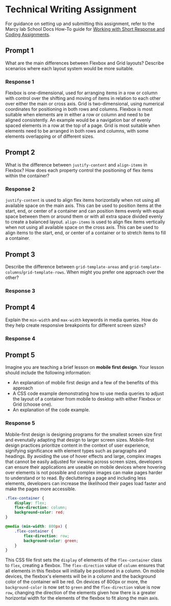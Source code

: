 # Technical Writing Assignment

For guidance on setting up and submitting this assignment, refer to the Marcy lab School Docs How-To guide for [Working with Short Response and Coding Assignments](https://marcylabschool.gitbook.io/marcy-lab-school-docs/fullstack-curriculum/how-tos/working-with-assignments#how-to-work-on-assignments).

## Prompt 1

What are the main differences between Flexbox and Grid layouts? Describe scenarios where each layout system would be more suitable.

### Response 1
Flexbox is one-dimensional, used for arranging items in a row or column with control over the shifting and moving of items in relation to each other over either the main or cross axis. Grid is two-dimensional, using numerical coordinates for positioning in both rows and columns. Flexbox is most suitable when elements are in either a row or column and need to be aligned consistently. An example would be a navigation bar of evenly spaced elements in a row at the top of a page. Grid is most suitable when elements need to be arranged in both rows and columns, with some elements overlapping or of different sizes.

## Prompt 2

What is the difference between `justify-content` and `align-items` in Flexbox? How does each property control the positioning of flex items within the container?

### Response 2
`justify-content` is used to align flex items horizontally when not using all available space on the main axis. This can be used to position items at the start, end, or center of a container and can position items evenly with equal space between them or around them or with all extra space divided evenly to create a balanced layout. `align-items` is used to align flex items vertically when not using all available space on the cross axis. This can be used to align items to the start, end, or center of a container or to stretch items to fill a container.

## Prompt 3

Describe the difference between `grid-template-areas` and `grid-template-columns`/`grid-template-rows`. When might you prefer one approach over the other?

### Response 3

## Prompt 4

Explain the `min-width` and `max-width` keywords in media queries. How do they help create responsive breakpoints for different screen sizes?

### Response 4

## Prompt 5

Imagine you are teaching a brief lesson on **mobile first design**. Your lesson should include the following information:

* An explanation of mobile first design and a few of the benefits of this approach
* A CSS code example demonstrating how to use media queries to adjust the layout of a container from mobile to desktop with either Flexbox or Grid (choose one).
* An explanation of the code example.

### Response 5
Mobile-first design is designing programs for the smallest screen size first and evenutally adapting that design to larger screen sizes. Mobile-first design practices prioritize content in the context of user experience, signifying significance with element types such as paragraphs and headings. By avoiding the use of hover effects and large, complex images that cannot be easily adjusted for viewing across screen sizes, developers can ensure their applications are useable on mobile devices where hovering over elements is not possible and complex images can make pages harder to understand or to read. By decluttering a page and including less elements, developers can increase the likelihood their pages load faster and make the pages more accessible.

```css
.flex-container {
    display: flex;
    flex-direction: column;
    background-color: red;
}

@media (min-width: 800px) {
    .flex-container {
        flex-direction: row;
        background-color: green;
    }
}
```

This CSS file first sets the `display` of elements of the `flex-container` class to `flex`, creating a flexbox. The `flex-direction` value of `column` ensures that all elements in this flexbox will initially be positioned in a column. On mobile devices, the flexbox's elements will be in a column and the background color of the container will be red. On devices of 800px or more, the `background-color` is now set to `green` and the `flex-direction` value is now `row`, changing the direction of the elements given how there is a greater horizontal width for the elements of the flexbox to fit along the main axis.
